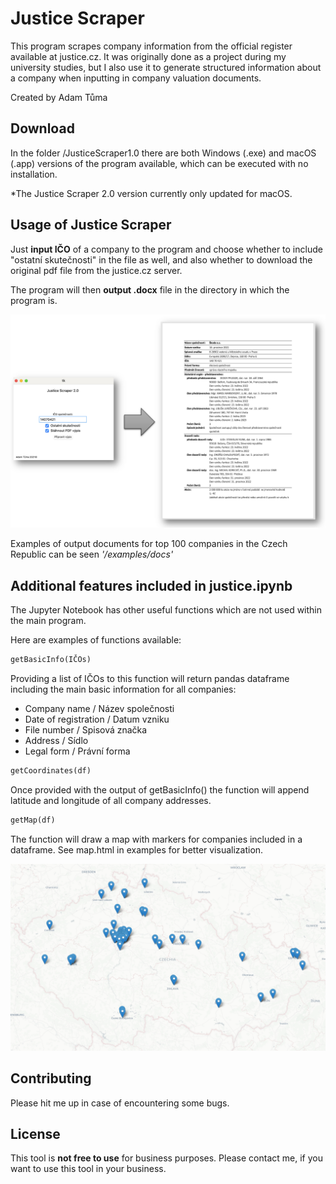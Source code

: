# Justice Scraper

This program scrapes company information from the official register available at justice.cz. It was originally done as a project during my university studies, but I also use it to generate structured information about a company when inputting in company valuation documents.

Created by Adam Tůma

## Download

In the folder /JusticeScraper1.0 there are both Windows (.exe) and macOS (.app) versions of the program available, which can be executed with no installation.

*The Justice Scraper 2.0 version currently only updated for macOS.

## Usage of Justice Scraper
Just **input IČO** of a company to the program and choose whether to include "ostatní skutečnosti" in the file as well, and also whether to download the original pdf file from the justice.cz server.

The program will then **output .docx** file in the directory in which the program is.

![process](https://github.com/adamtuma/justice_scraper/blob/main/examples/process.png)

Examples of output documents for top 100 companies in the Czech Republic can be seen *'/examples/docs'*

## Additional features included in justice.ipynb
The Jupyter Notebook has other useful functions which are not used within the main program.

Here are examples of functions available:
```python
getBasicInfo(IČOs)
```
Providing a list of IČOs to this function will return pandas dataframe including the main basic information for all companies:
- Company name / Název společnosti
- Date of registration / Datum vzniku
- File number / Spisová značka
- Address / Sídlo
- Legal form / Právní forma

```python
getCoordinates(df)
```
Once provided with the output of getBasicInfo() the function will append latitude and longitude of all company addresses.

```python
getMap(df)
```
The function will draw a map with markers for companies included in a dataframe. See map.html in examples for better visualization.

![map](https://github.com/adamtuma/justice_scraper/blob/main/examples/map.png)

## Contributing
Please hit me up in case of encountering some bugs.

## License
This tool is **not free to use** for business purposes. Please contact me, if you want to use this tool in your business.
